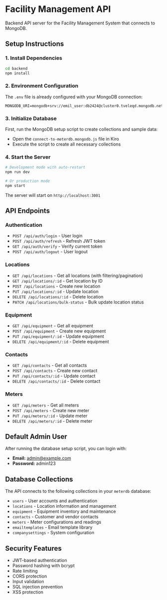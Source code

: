 # Facility Management API

Backend API server for the Facility Management System that connects to MongoDB.

## Setup Instructions

### 1. Install Dependencies
```bash
cd backend
npm install
```

### 2. Environment Configuration
The `.env` file is already configured with your MongoDB connection:
```
MONGODB_URI=mongodb+srv://emil_user:db2424@cluster0.tveleqd.mongodb.net/meterdb
```

### 3. Initialize Database
First, run the MongoDB setup script to create collections and sample data:
- Open the `connect-to-meterdb.mongodb.js` file in Kiro
- Execute the script to create all necessary collections

### 4. Start the Server
```bash
# Development mode with auto-restart
npm run dev

# Or production mode
npm start
```

The server will start on `http://localhost:3001`

## API Endpoints

### Authentication
- `POST /api/auth/login` - User login
- `POST /api/auth/refresh` - Refresh JWT token
- `GET /api/auth/verify` - Verify current token
- `POST /api/auth/logout` - User logout

### Locations
- `GET /api/locations` - Get all locations (with filtering/pagination)
- `GET /api/locations/:id` - Get location by ID
- `POST /api/locations` - Create new location
- `PUT /api/locations/:id` - Update location
- `DELETE /api/locations/:id` - Delete location
- `PATCH /api/locations/bulk-status` - Bulk update location status

### Equipment
- `GET /api/equipment` - Get all equipment
- `POST /api/equipment` - Create new equipment
- `PUT /api/equipment/:id` - Update equipment
- `DELETE /api/equipment/:id` - Delete equipment

### Contacts
- `GET /api/contacts` - Get all contacts
- `POST /api/contacts` - Create new contact
- `PUT /api/contacts/:id` - Update contact
- `DELETE /api/contacts/:id` - Delete contact

### Meters
- `GET /api/meters` - Get all meters
- `POST /api/meters` - Create new meter
- `PUT /api/meters/:id` - Update meter
- `DELETE /api/meters/:id` - Delete meter

## Default Admin User

After running the database setup script, you can login with:
- **Email:** admin@example.com
- **Password:** admin123

## Database Collections

The API connects to the following collections in your `meterdb` database:
- `users` - User accounts and authentication
- `locations` - Location information and management
- `equipment` - Equipment inventory and maintenance
- `contacts` - Customer and vendor contacts
- `meters` - Meter configurations and readings
- `emailtemplates` - Email template library
- `companysettings` - System configuration

## Security Features

- JWT-based authentication
- Password hashing with bcrypt
- Rate limiting
- CORS protection
- Input validation
- SQL injection prevention
- XSS protection